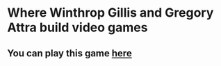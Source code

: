 # Where Winthrop Gillis and Gregory Attra build video games

## You can play this game [here](https://gnwgames.github.io)
